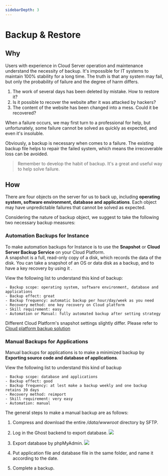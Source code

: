 ```yaml
---
sidebarDepth: 3
---
```


# Backup & Restore

## Why

Users with experience in Cloud Server operation and maintenance understand the necessity of backup. It's impossible for IT systems to maintain 100% stability for a long time. The truth is that any system may fail, but only the probability of failure and the degree of harm differs.

1. The work of several days has been deleted by mistake. How to restore it?
2. Is it possible to recover the website after it was attacked by hackers?
3. The content of the website has been changed into a mess. Could it be recovered?

When a failure occurs, we may first turn to a professional for help, but unfortunately, some failure cannot be solved as quickly as expected, and even it's insoluble.

Obviously, a backup is necessary when comes to a failure. The existing backup file helps to repair the failed system, which means the irrecoverable loss can be avoided.

> Remember to develop the habit of backup. It's a great and useful way to help solve failure.

## How

There are four objects on the server for us to back up, including  **operating system, software environment, database and applications**. Each object may have unpredictable failures that cannot be solved as expected.

Considering the nature of backup object, we suggest to take the following two necessary backup measures:

### Automation Backups for Instance

To make automation backups for Instance is to use the **Snapshot** or **Cloud Server Backup Service** on your Cloud Platform.  
A snapshot is a full, read-only copy of a disk, which records the data of the disk. You can take a snapshot of an OS or data disk as a backup, and to have a key recovery by using it .

View the following list to understand this kind of backup:

```
- Backup scope: operating system, software environment, database and applications
- Backup effect: great
- Backup frequency: automatic backup per hour/day/week as you need
- Recovery method: one key recovery on Cloud platform
- Skill requirement: easy 
- Automation or Manual: fully automated backup after setting strategy
```

Different Cloud Platform's snapshot settings slightly differ. Please refer to [Cloud platform backup solution](https://support.websoft9.com/docs/faq/tech-instance.html)

### Manual Backups for Applications

Manual backups for applications is to make a minimized backup by **Exporting source code and database of applications**.

View the following list to understand this kind of backup

```
- Backup scope: database and applications
- Backup effect: good
- Backup frequency: at lest make a backup weekly and one backup retains 39 days
- Recovery method: reimport
- Skill requirement: very easy 
- Automation: manual
```
The general steps to make a manual backup are as follows:

1. Compress and download the entire */data/wwwroot* directory by SFTP.

2. Log in the Ghost backend to export database.
   ![](https://libs.websoft9.com/Websoft9/DocsPicture/en/ghost/ghost-exportalldatas-websoft9.png)

3. Export database by phpMyAdmin.
   ![](https://libs.websoft9.com/Websoft9/DocsPicture/en/phpmyadmin/phpmyadmin-export-websoft9.png)

4. Put application file and database file in the same folder, and name it according to the date.

5. Complete a backup.